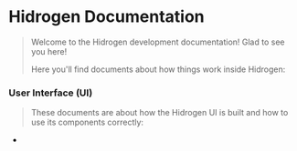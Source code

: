 # Hidrogen Documentation

> Welcome to the Hidrogen development documentation! Glad to see you here!
>
> Here you'll find documents about how things work inside Hidrogen:

### User Interface (UI)

> These documents are about how the Hidrogen UI is built and how to use its components correctly:

- 




